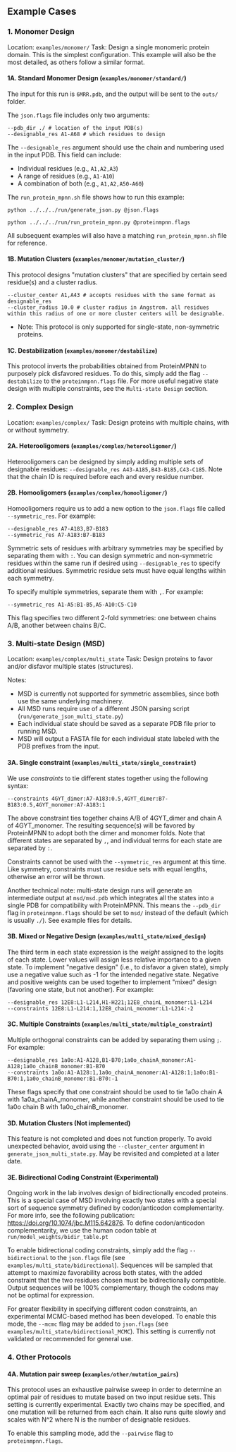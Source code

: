 ## Example Cases

### 1. Monomer Design
Location: `examples/monomer/`
Task: Design a single monomeric protein domain. This is the simplest configuration. This example will also be the most detailed, as others follow a similar format.

#### 1A. Standard Monomer Design (`examples/monomer/standard/`)

The input for this run is `6MRR.pdb`, and the output will be sent to the `outs/` folder.

The `json.flags` file includes only two arguments:
```
--pdb_dir ./ # location of the input PDB(s)
--designable_res A1-A68 # which residues to design
```
The `--designable_res` argument should use the chain and numbering used in the input PDB. This field can include:
- Individual residues (e.g., `A1,A2,A3`)
- A range of residues (e.g., `A1-A10`)
- A combination of both (e.g., `A1,A2,A50-A60`)

The `run_protein_mpnn.sh` file shows how to run this example:
```
python ../../../run/generate_json.py @json.flags

python ../../../run/run_protein_mpnn.py @proteinmpnn.flags
```
All subsequent examples will also have a matching `run_protein_mpnn.sh` file for reference.

#### 1B. Mutation Clusters (`examples/monomer/mutation_cluster/`)

This protocol designs "mutation clusters" that are specified by certain seed residue(s) and a cluster radius.
```
--cluster_center A1,A43 # accepts residues with the same format as designable_res
--cluster_radius 10.0 # cluster radius in Angstrom. all residues within this radius of one or more cluster centers will be designable.
```
- Note: This protocol is only supported for single-state, non-symmetric proteins.

#### 1C. Destabilization (`examples/monomer/destabilize`)

This protocol inverts the probabilities obtained from ProteinMPNN to purposely pick disfavored residues. To do this, simply add the flag `--destabilize` to the `proteinmpnn.flags` file. For more useful negative state design with multiple constraints, see the `Multi-state Design` section.

### 2. Complex Design
Location: `examples/complex/`
Task: Design proteins with multiple chains, with or without symmetry.

#### 2A. Heterooligomers (`examples/complex/heterooligomer/`)

Heterooligomers can be designed by simply adding multiple sets of designable residues:
`--designable_res A43-A185,B43-B185,C43-C185`. Note that the chain ID is required before each and every residue number.

#### 2B. Homooligomers (`examples/complex/homooligomer/`)

Homooligomers require us to add a new option to the `json.flags` file called `--symmetric_res`. For example:
```
--designable_res A7-A183,B7-B183
--symmetric_res A7-A183:B7-B183
```
Symmetric sets of residues with arbitrary symmetries may be specified by separating them with `:`.  You can design symmetric and non-symmetric residues within the same run if desired using `--designable_res` to specify additional residues. Symmetric residue sets must have equal lengths within each symmetry.

To specify multiple symmetries, separate them with `,`. For example:
```
--symmetric_res A1-A5:B1-B5,A5-A10:C5-C10
```
This flag specifies two different 2-fold symmetries: one between chains A/B, another between chains B/C.

### 3. Multi-state Design (MSD)
Location: `examples/complex/multi_state`
Task: Design proteins to favor and/or disfavor multiple states (structures).

Notes:
- MSD is currently not supported for symmetric assemblies, since both use the same underlying machinery.
- All MSD runs require use of a different JSON parsing script (`run/generate_json_multi_state.py`)
- Each individual state should be saved as a separate PDB file prior to running MSD.
- MSD will output a FASTA file for each individual state labeled with the PDB prefixes from the input.

#### 3A. Single constraint (`examples/multi_state/single_constraint`)

We use *constraints* to tie different states together using the following syntax:
```
--constraints 4GYT_dimer:A7-A183:0.5,4GYT_dimer:B7-B183:0.5,4GYT_monomer:A7-A183:1
```
The above constraint ties together chains A/B of 4GYT_dimer and chain A of 4GYT_monomer. The resulting sequence(s) will be favored by ProteinMPNN to adopt both the dimer and monomer folds. Note that different states are separated by `,`, and individual terms for each state are separated by `:`. 

Constraints cannot be used with the `--symmetric_res` argument at this time. Like symmetry, constraints must use residue sets with equal lengths, otherwise an error will be thrown.

Another technical note: multi-state design runs will generate an intermediate output at `msd/msd.pdb` which integrates all the states into a single PDB for compatibility with ProteinMPNN. This means the `--pdb_dir` flag in `proteinmpnn.flags` should be set to `msd/` instead of the default (which is usually `./`). See example files for details.

#### 3B. Mixed or Negative Design (`examples/multi_state/mixed_design`)

The third term in each state expression is the *weight* assigned to the logits of each state. Lower values will assign less relative importance to a given state. To implement "negative design" (i.e., to disfavor a given state), simply use a negative value such as -1 for the intended negative state. Negative and positive weights can be used together to implement "mixed" design (favoring one state, but not another). For example:
```
--designable_res 12E8:L1-L214,H1-H221;12E8_chainL_monomer:L1-L214
--constraints 12E8:L1-L214:1,12E8_chainL_monomer:L1-L214:-2
```

#### 3C. Multiple Constraints (`examples/multi_state/multiple_constraint`)

Multiple orthogonal constraints can be added by separating them using `;`. For example:
```
--designable_res 1a0o:A1-A128,B1-B70;1a0o_chainA_monomer:A1-A128;1a0o_chainB_monomer:B1-B70
--constraints 1a0o:A1-A128:1,1a0o_chainA_monomer:A1-A128:1;1a0o:B1-B70:1,1a0o_chainB_monomer:B1-B70:-1
```
These flags specify that one constraint should be used to tie 1a0o chain A with 1a0a_chainA_monomer, while another constraint should be used to tie 1a0o chain B with 1a0o_chainB_monomer.

#### 3D. Mutation Clusters (Not implemented)

This feature is not completed and does not function properly. To avoid unexpected behavior, avoid using the `--cluster_center` argument in `generate_json_multi_state.py`. May be revisited and completed at a later date.

#### 3E. Bidirectional Coding Constraint (Experimental)

Ongoing work in the lab involves design of bidirectionally encoded proteins. This is a special case of MSD involving exactly two states with a special sort of sequence symmetry defined by codon/anticodon complementarity. For more info, see the following publication: https://doi.org/10.1074/jbc.M115.642876. To define codon/anticodon complementarity, we use the human codon table at `run/model_weights/bidir_table.pt`

To enable bidirectional coding constraints, simply add the flag `--bidirectional` to the `json.flags` file (see `examples/multi_state/bidirectional`). Sequences will be sampled that attempt to maximize favorability across both states, with the added constraint that the two residues chosen must be bidirectionally compatible. Output sequences will be 100% complementary, though the codons may not be optimal for expression.

For greater flexibility in specifying different codon constraints, an experimental MCMC-based method has been developed. To enable this mode, the `--mcmc` flag may be added to `json.flags` (see `examples/multi_state/bidirectional_MCMC`). This setting is currently not validated or recommended for general use.

### 4. Other Protocols

#### 4A. Mutation pair sweep (`examples/other/mutation_pairs`)

This protocol uses an exhaustive pairwise sweep in order to determine an optimal pair of residues to mutate based on two input residue sets. This setting is currently experimental. Exactly two chains may be specified, and one mutation will be returned from each chain. It also runs quite slowly and scales with N^2 where N is the number of designable residues.

To enable this sampling mode, add the `--pairwise` flag to `proteinmpnn.flags`.